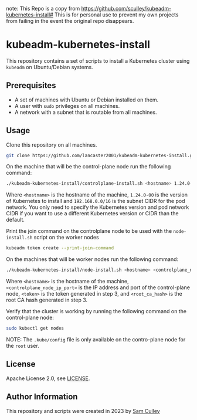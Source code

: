 note: This Repo is a copy from https://github.com/sculley/kubeadm-kubernetes-install#
      This is for personal use to prevent my own projects from failing in the event the original repo disappears.
# kubeadm-kubernetes-install

This repository contains a set of scripts to install a Kubernetes cluster using `kubeadm` on Ubuntu/Debian systems.

## Prerequisites

- A set of machines with Ubuntu or Debian installed on them.
- A user with `sudo` privileges on all machines.
- A network with a subnet that is routable from all machines.

## Usage

Clone this repository on all machines.

```bash
git clone https://github.com/lancaster2001/kubeadm-kubernetes-install.git
```

On the machine that will be the control-plane node run the following command:

```bash
./kubeadm-kubernetes-install/controlplane-install.sh <hostname> 1.24.0-00 192.168.0.0/16
```

Where `<hostname>` is the hostname of the machine, `1.24.0-00` is the version of Kubernetes to install and `192.168.0.0/16` is the subnet CIDR for the pod network. You only need to specify the Kubernetes version and pod network CIDR if you want to use a different Kubernetes version or CIDR than the default.

Print the join command on the controlplane node to be used with the `node-install.sh` script on the worker nodes

```bash
kubeadm token create --print-join-command
```

On the machines that will be worker nodes run the following command:

```bash
./kubeadm-kubernetes-install/node-install.sh <hostname> <controlplane_node_ip_port> <token> <root_ca_hash>
```

Where `<hostname>` is the hostname of the machine, `<controlplane_node_ip_port>` is the IP address and port of the control-plane node, `<token>` is the token generated in step 3, and `<root_ca_hash>` is the root CA hash generated in step 3.

Verify that the cluster is working by running the following command on the control-plane node:

```bash
sudo kubectl get nodes
```

NOTE: The `.kube/config` file is only available on the contro-plane node for the `root` user.

## License

Apache License 2.0, see [LICENSE](LICENSE).

## Author Information

This repository and scripts were created in 2023 by [Sam Culley](https:://github.com/sculley)
